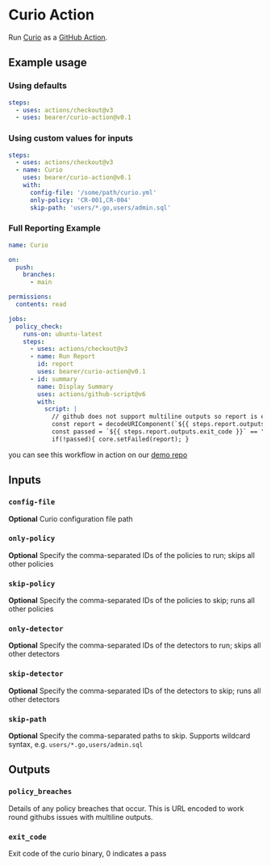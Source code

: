 # Curio Action

Run [Curio](https://curio.sh/) as a [GitHub Action](https://github.com/features/actions).

## Example usage

### Using defaults

``` yaml
steps:
  - uses: actions/checkout@v3
  - uses: bearer/curio-action@v0.1
```

### Using custom values for inputs

``` yaml
steps:
  - uses: actions/checkout@v3
  - name: Curio
    uses: bearer/curio-action@v0.1
    with:
      config-file: '/some/path/curio.yml'
      only-policy: 'CR-001,CR-004'
      skip-path: 'users/*.go,users/admin.sql'
```
### Full Reporting Example

```yaml
name: Curio

on:
  push:
    branches:
      - main

permissions:
  contents: read

jobs:
  policy_check:
    runs-on: ubuntu-latest
    steps:
      - uses: actions/checkout@v3
      - name: Run Report
        id: report
        uses: bearer/curio-action@v0.1
      - id: summary
        name: Display Summary
        uses: actions/github-script@v6
        with:
          script: |
            // github does not support multiline outputs so report is encoded
            const report = decodeURIComponent(`${{ steps.report.outputs.policy_breaches }}`);
            const passed = `${{ steps.report.outputs.exit_code }}` == "0";
            if(!passed){ core.setFailed(report); }
```
you can see this workflow in action on our [demo repo](https://github.com/Bearer/bear-publishing/actions/workflows/curio.yml)

## Inputs

### `config-file`

**Optional** Curio configuration file path

### `only-policy`

**Optional** Specify the comma-separated IDs of the policies to run; skips all other policies

### `skip-policy`

**Optional** Specify the comma-separated IDs of the policies to skip; runs all other policies

### `only-detector`

**Optional** Specify the comma-separated IDs of the detectors to run; skips all other detectors

### `skip-detector`

**Optional** Specify the comma-separated IDs of the detectors to skip; runs all other detectors

### `skip-path`

**Optional** Specify the comma-separated paths to skip. Supports wildcard syntax, e.g. `users/*.go,users/admin.sql`

## Outputs

### `policy_breaches`

Details of any policy breaches that occur. This is URL encoded to work round githubs issues with multiline outputs.

### `exit_code`

Exit code of the curio binary, 0 indicates a pass
